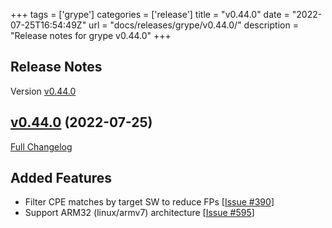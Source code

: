 +++
tags = ['grype']
categories = ['release']
title = "v0.44.0"
date = "2022-07-25T16:54:49Z"
url = "docs/releases/grype/v0.44.0/"
description = "Release notes for grype v0.44.0"
+++

## Release Notes

Version [v0.44.0](https://github.com/anchore/grype/releases/tag/v0.44.0)

## [v0.44.0](https://github.com/anchore/grype/tree/v0.44.0) (2022-07-25)

[Full Changelog](https://github.com/anchore/grype/compare/v0.43.0...v0.44.0)

## Added Features

- Filter CPE matches by target SW to reduce FPs [[Issue #390](https://github.com/anchore/grype/issues/390)]
- Support ARM32 (linux/armv7) architecture [[Issue #595](https://github.com/anchore/grype/issues/595)]

